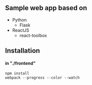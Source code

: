 ## Sample web app based on
* Python
    * Flask
* ReactJS
    * react-toolbox
    
## Installation

#### in "./frontend"
```
npm install
webpack --progress --color --watch 
```
